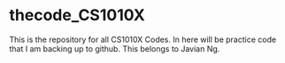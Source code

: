 # thecode_CS1010X

This is the repository for all CS1010X Codes.
In here will be practice code that I am backing up to github.
This belongs to Javian Ng.
